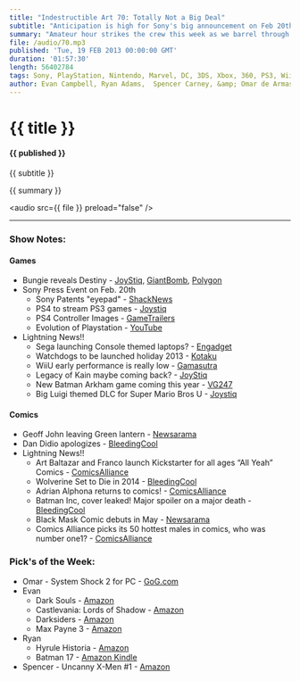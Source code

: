 ```yaml
---
title: "Indestructible Art 70: Totally Not a Big Deal"
subtitle: "Anticipation is high for Sony's big announcement on Feb 20th, Bungie reveals a little more about Destiny,  Geoff Johns is leaving Green Lantern, and Dan Didio issues a DC wide apology."
summary: "Amateur hour strikes the crew this week as we barrel through some technical difficulties. Stick around though! This is an action packed episode you won't want to miss. Anticipation is high for Sony's big announcement on Feb 20th, Bungie reveals a little more about Destiny,  Geoff Johns is leaving Green Lantern, and Dan Didio issues a DC wide apology."
file: /audio/70.mp3
published: 'Tue, 19 FEB 2013 00:00:00 GMT'
duration: '01:57:30'
length: 56402784
tags: Sony, PlayStation, Nintendo, Marvel, DC, 3DS, Xbox, 360, PS3, Wii, WiiU, Vita, PSN, XBLA, 3DS, Video Games, Comics, Games, Indestructible Art, Dan Didio, Geoff Johns, Sony, PlayStation 4, Orbis, WiiU, Destiny, Bungie, Soul Reaver
author: Evan Campbell, Ryan Adams,  Spencer Carney, &amp; Omar de Armas
---
```


# {{ title }}

#### {{ published }}

{{ subtitle }}  
  
{{ summary }}  

<audio src={{ file }} preload="false" />

- - -

### Show Notes: ###

#### Games ####
* Bungie reveals Destiny - 
[JoyStiq](http://www.joystiq.com/2013/02/17/bungie-reveals-destiny-an-always-on-persistent-world-adventu/), [GiantBomb](http://www.giantbomb.com/videos/a-grown-man-in-his-underwear-tells-you-about-desti/2300-7055/), [Polygon](http://www.polygon.com/2013/2/17/3993058/destiny-bungie-first-look-preview)
* Sony Press Event on Feb. 20th
	* Sony Patents "eyepad" - [ShackNews](http://www.shacknews.com/article/77860/sony-files-patent-for-eyepad)
	* PS4 to stream PS3 games - [Joystiq](http://www.joystiq.com/2013/02/15/wsj-new-playstation-to-stream-ps3-games/)
	* PS4 Controller Images - [GameTrailers](http://forums.gametrailers.com/viewtopic.php?f=23&t=1345970&start=0)
	* Evolution of Playstation - [YouTube](http://www.youtube.com/watch?v=U7w5i_YCFmQ&feature=player_embedded)
* Lightning News!!
	* Sega launching Console themed laptops? - [Engadget](http://www.engadget.com/2013/02/15/sega-themed-netbooks-beckon-japanese-mega-drive-and-dreamcast/)
	* Watchdogs to be launched holiday 2013 - [Kotaku](http://kotaku.com/5984553/watch-dogs-will-be-out-this-holiday-for-all-home-consoles-leaked-poster-says)
	* WiiU early performance is really low - [Gamasutra](http://www.gamasutra.com/view/news/186741/At_57K_sold_Wii_Us_January_performance_is_historically_abysmal.php#.USFGaKX2vnI)
	* Legacy of Kain maybe coming back? - [JoyStiq](http://www.joystiq.com/2013/02/10/square-enix-host-registers-wolfenstein-legacy-of-kain-domains/)
	* New Batman Arkham game coming this year - [VG247](http://www.vg247.com/2013/02/12/new-batman-arkham-due-in-2013-warner-financials-suggest-rumour/)
	* Big Luigi themed DLC for Super Mario Bros U - [Joystiq](http://www.joystiq.com/2013/02/14/super-luigi-u-dlc-announced-for-new-super-mario-bros-u-coming/)

#### Comics ####
* Geoff John leaving Green lantern - [Newsarama](http://www.newsarama.com/comics/geoff-johns-green-lantern-run-ends.html)
* Dan Didio apologizes - [BleedingCool](http://www.bleedingcool.com/2013/02/15/did-dan-didio-apologise-to-dc-comics-creators/)
* Lightning News!!
	* Art Baltazar and Franco launch Kickstarter for all ages “All Yeah” Comics - [ComicsAlliance](http://www.comicsalliance.com/2013/02/12/art-baltazar-franco-aw-yeah-comics-all-ages-kickstarter/)
	* Wolverine Set to Die in 2014 - [BleedingCool](http://www.bleedingcool.com/2013/02/15/the-death-of-wolverine-in-2014/)
	* Adrian Alphona returns to comics! - [ComicsAlliance](http://www.comicsalliance.com/2013/02/13/uncanny-x-force-adrian-alphona-sam-humphries-sketchbook-art-interview-marvel-now/)
	* Batman Inc, cover leaked! Major spoiler on a major death - [BleedingCool](http://www.bleedingcool.com/2013/02/15/the-man-who-spoiled-spider-man-does-it-again-with-batman-inc-8-spoilers/)
	* Black Mask Comic debuts in May - [Newsarama](http://www.newsarama.com/comics/black-mask-comics-steve-niles.html)
	* Comics Alliance picks its 50 hottest males in comics, who was number one1? - [ComicsAlliance](http://www.comicsalliance.com/2013/02/14/comics-sexiest-male-characters/)
	
### Pick's of the Week: ###
* Omar - System Shock 2 for PC - [GoG.com](http://www.gog.com/gamecard/system_shock_2)
* Evan
	* Dark Souls - [Amazon](http://www.amazon.com/gp/product/B004NRN5EO/ref=as_li_ss_tl?ie=UTF8&camp=1789&creative=390957&creativeASIN=B004NRN5EO&linkCode=as2&tag=indestart-20)
	* Castlevania: Lords of Shadow - [Amazon](http://www.amazon.com/gp/product/B002GPPPS4/ref=as_li_ss_tl?ie=UTF8&camp=1789&creative=390957&creativeASIN=B002GPPPS4&linkCode=as2&tag=indestart-20)
	* Darksiders - [Amazon](http://www.amazon.com/gp/product/B001D7T2VM/ref=as_li_ss_tl?ie=UTF8&camp=1789&creative=390957&creativeASIN=B001D7T2VM&linkCode=as2&tag=indestart-20)
	* Max Payne 3 - [Amazon](http://www.amazon.com/gp/product/B0022TNO7S/ref=as_li_ss_tl?ie=UTF8&camp=1789&creative=390957&creativeASIN=B0022TNO7S&linkCode=as2&tag=indestart-20)
* Ryan
	* Hyrule Historia - [Amazon](http://www.amazon.com/gp/product/1616550414/ref=as_li_ss_tl?ie=UTF8&camp=1789&creative=390957&creativeASIN=1616550414&linkCode=as2&tag=indestart-20)
	* Batman 17 - [Amazon Kindle](http://www.amazon.com/gp/product/B00BF3ZC0E/ref=as_li_ss_tl?ie=UTF8&camp=1789&creative=390957&creativeASIN=B00BF3ZC0E&linkCode=as2&tag=indestart-20)
* Spencer - Uncanny X-Men #1 - [Amazon](http://www.amazon.com/gp/product/B00BD8XD3E/ref=as_li_ss_tl?ie=UTF8&camp=1789&creative=390957&creativeASIN=B00BD8XD3E&linkCode=as2&tag=indestart-20)
